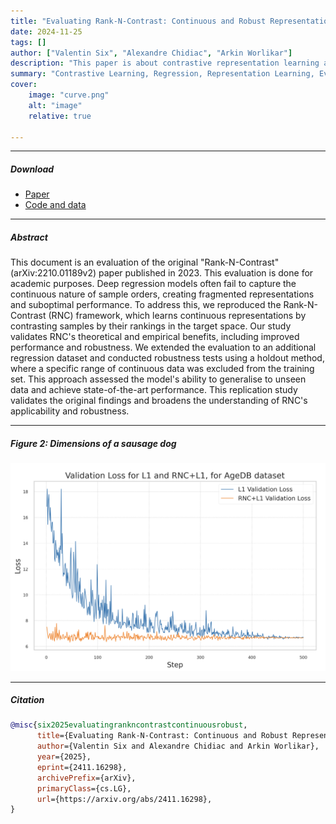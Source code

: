 ```yaml
---
title: "Evaluating Rank-N-Contrast: Continuous and Robust Representations for Regression" 
date: 2024-11-25
tags: []
author: ["Valentin Six", "Alexandre Chidiac", "Arkin Worlikar"]
description: "This paper is about contrastive representation learning and SOTA evaluation." 
summary: "Contrastive Learning, Regression, Representation Learning, Evaluation" 
cover:
    image: "curve.png"
    alt: "image"
    relative: true

---
```


---

##### Download

+ [Paper](https://arxiv.org/abs/2411.16298)
+ [Code and data](https://github.com/kaiwenzha/Rank-N-Contrast)

---

##### Abstract

This document is an evaluation of the original "Rank-N-Contrast" (arXiv:2210.01189v2) paper published in 2023. This evaluation is done for academic purposes. Deep regression models often fail to capture the continuous nature of sample orders, creating fragmented representations and suboptimal performance. To address this, we reproduced the Rank-N-Contrast (RNC) framework, which learns continuous representations by contrasting samples by their rankings in the target space. Our study validates RNC's theoretical and empirical benefits, including improved performance and robustness. We extended the evaluation to an additional regression dataset and conducted robustness tests using a holdout method, where a specific range of continuous data was excluded from the training set. This approach assessed the model's ability to generalise to unseen data and achieve state-of-the-art performance. This replication study validates the original findings and broadens the understanding of RNC's applicability and robustness.

---

##### Figure 2: Dimensions of a sausage dog

![](curve.png)

---

##### Citation

```BibTeX
@misc{six2025evaluatingrankncontrastcontinuousrobust,
      title={Evaluating Rank-N-Contrast: Continuous and Robust Representations for Regression}, 
      author={Valentin Six and Alexandre Chidiac and Arkin Worlikar},
      year={2025},
      eprint={2411.16298},
      archivePrefix={arXiv},
      primaryClass={cs.LG},
      url={https://arxiv.org/abs/2411.16298}, 
}
```
